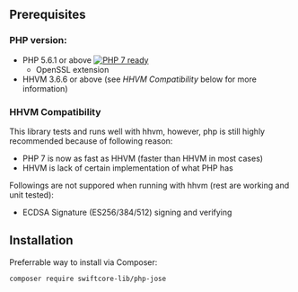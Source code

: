 ## Prerequisites

### PHP version:

* PHP 5.6.1 or above [![PHP 7 ready](http://php7ready.timesplinter.ch/swiftcore-lib/php-jose/master/badge.svg)](https://travis-ci.org/swiftcore-lib/php-jose)
  * OpenSSL extension
* HHVM 3.6.6 or above (see *HHVM Compatibility* below for more information)

### HHVM Compatibility

This library tests and runs well with hhvm, however, php is still highly recommended because of following reason:

* PHP 7 is now as fast as HHVM (faster than HHVM in most cases)
* HHVM is lack of certain implementation of what PHP has

Followings are not suppored when running with hhvm (rest are working and unit tested):

* ECDSA Signature (ES256/384/512) signing and verifying


## Installation

Preferrable way to install via Composer:

```
composer require swiftcore-lib/php-jose
```
